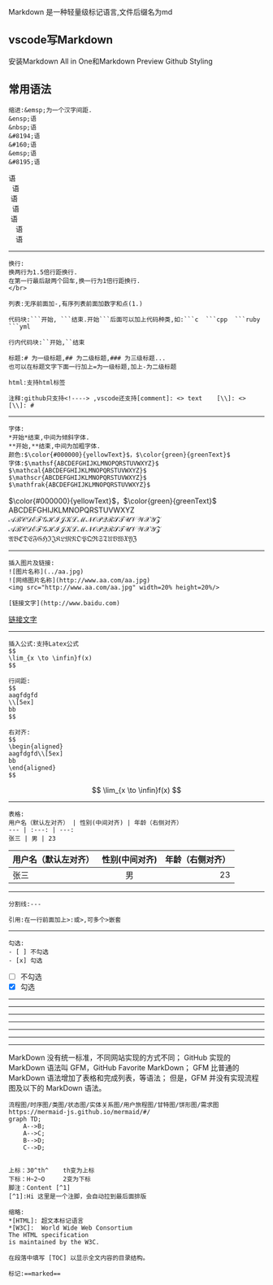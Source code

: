 Markdown 是一种轻量级标记语言,文件后缀名为md

## vscode写Markdown  
安装Markdown All in One和Markdown Preview Github Styling

## 常用语法
```
缩进:&emsp;为一个汉字间距.  
&ensp;语  
&nbsp;语  
&#8194;语  
&#160;语  
&emsp;语  
&#8195;语
```
语  
&ensp;语  
&nbsp;语  
&#8194;语  
&#160;语  
&emsp;语  
&#8195;语

---

```
换行:  
换两行为1.5倍行距换行.  
在第一行最后敲两个回车,换一行为1倍行距换行.  
</br>
```

```
列表:无序前面加-,有序列表前面加数字和点(1.)
```

```
代码块:```开始, ```结束.开始```后面可以加上代码种类,如:```c  ```cpp  ```ruby  ```yml
```

```
行内代码块:``开始,``结束
```

```
标题:# 为一级标题,## 为二级标题,### 为三级标题...  
也可以在标题文字下面一行加上=为一级标题,加上-为二级标题
```

```
html:支持html标签
```

```
注释:github只支持<!----> ,vscode还支持[comment]: <> text    [\\]: <>     [\\]: # 
```

---
```
字体:  
*开始*结束,中间为倾斜字体.  
**开始,**结束,中间为加粗字体.  
颜色:$\color{#000000}{yellowText}$，$\color{green}{greenText}$
字体:$\mathsf{ABCDEFGHIJKLMNOPQRSTUVWXYZ}$
$\mathcal{ABCDEFGHIJKLMNOPQRSTUVWXYZ}$
$\mathscr{ABCDEFGHIJKLMNOPQRSTUVWXYZ}$
$\mathfrak{ABCDEFGHIJKLMNOPQRSTUVWXYZ}$
```
$\color{#000000}{yellowText}$，$\color{green}{greenText}$
$\mathsf{ABCDEFGHIJKLMNOPQRSTUVWXYZ}$
$\mathcal{ABCDEFGHIJKLMNOPQRSTUVWXYZ}$
$\mathscr{ABCDEFGHIJKLMNOPQRSTUVWXYZ}$ 
$\mathfrak{ABCDEFGHIJKLMNOPQRSTUVWXYZ}$




---
```
插入图片及链接:
![图片名称](../aa.jpg)  
![网络图片名称](http://www.aa.com/aa.jpg)  
<img src="http://www.aa.com/aa.jpg" width=20% height=20%/>

[链接文字](http://www.baidu.com)
```
[链接文字](http://www.baidu.com)


---

```
插入公式:支持Latex公式  
$$
\lim_{x \to \infin}f(x)
$$

行间距:
$$
aagfdgfd  
\\[5ex]  
bb
$$

右对齐:
$$
\begin{aligned}   
aagfdgfd\\[5ex]
bb
\end{aligned} 
$$

```
$$
\lim_{x \to \infin}f(x)
$$

---

```
表格:  
用户名（默认左对齐） | 性别(中间对齐) | 年龄（右侧对齐）
--- | :---: | ---:
张三 | 男 | 23
```
用户名（默认左对齐） | 性别(中间对齐) | 年龄（右侧对齐）
--- | :---: | ---:
张三 | 男 | 23

---

```
分割线:---
```

```
引用:在一行前面加上>:或>,可多个>嵌套
```

---
```
勾选:  
- [ ] 不勾选
- [x] 勾选
```
- [ ] 不勾选
- [x] 勾选

---

---
---
---
---
---
---
MarkDown 没有统一标准，不同网站实现的方式不同；
GitHub 实现的 MarkDown 语法叫 GFM，GitHub Favorite MarkDown；
GFM 比普通的 MarkDown 语法增加了表格和完成列表，等语法；
但是，GFM 并没有实现流程图及以下的 MarkDown 语法。



```
流程图/时序图/类图/状态图/实体关系图/用户旅程图/甘特图/饼形图/需求图  
https://mermaid-js.github.io/mermaid/#/
graph TD;
    A-->B;
    A-->C;
    B-->D;
    C-->D;


```

```
上标：30^th^    th变为上标
下标：H~2~O     2变为下标
脚注：Content [^1]  
[^1]:Hi 这里是一个注脚，会自动拉到最后面排版

缩略:  
*[HTML]: 超文本标记语言  
*[W3C]:  World Wide Web Consortium  
The HTML specification
is maintained by the W3C.

在段落中填写 [TOC] 以显示全文内容的目录结构。

标记:==marked==
```


